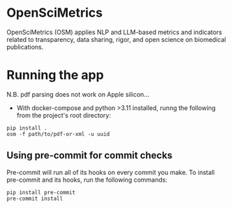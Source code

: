 # OpenSciMetrics

OpenSciMetrics (OSM) applies NLP and LLM-based metrics and indicators related to transparency, data sharing, rigor, and open science on biomedical publications.

# Running the app

N.B. pdf parsing does not work on Apple silicon...

- With docker-compose and python >3.11 installed, runng the following from the project's root directory:

```
pip install .
osm -f path/to/pdf-or-xml -u uuid
```

## Using pre-commit for commit checks

Pre-commit will run all of its hooks on every commit you make. To install
pre-commit and its hooks, run the following commands:

```
pip install pre-commit
pre-commit install
```
